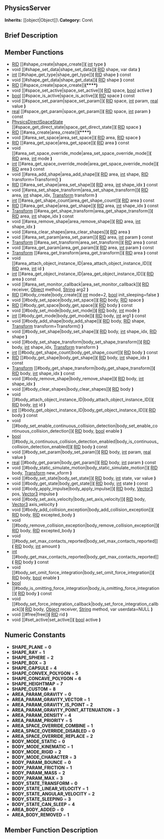 ##  PhysicsServer  
**Inherits:** [[object|Object]]\\
**Category:** Core\\
##  Brief Description  

##  Member Functions 
  * [RID](class_rid) [[#shape_create|shape_create]]**(** [int](class_int) type **)**
  * void [[#shape_set_data|shape_set_data]]**(** [RID](class_rid) shape, var data **)**
  * [int](class_int) [[#shape_get_type|shape_get_type]]**(** [RID](class_rid) shape **)** const
  * void [[#shape_get_data|shape_get_data]]**(** [RID](class_rid) shape **)** const
  * [RID](class_rid) [[#space_create|space_create]]**(****)**
  * void [[#space_set_active|space_set_active]]**(** [RID](class_rid) space, [bool](class_bool) active **)**
  * [bool](class_bool) [[#space_is_active|space_is_active]]**(** [RID](class_rid) space **)** const
  * void [[#space_set_param|space_set_param]]**(** [RID](class_rid) space, [int](class_int) param, [real](class_real) value **)**
  * [real](class_real) [[#space_get_param|space_get_param]]**(** [RID](class_rid) space, [int](class_int) param **)** const
  * [PhysicsDirectSpaceState](class_physicsdirectspacestate) [[#space_get_direct_state|space_get_direct_state]]**(** [RID](class_rid) space **)**
  * [RID](class_rid) [[#area_create|area_create]]**(****)**
  * void [[#area_set_space|area_set_space]]**(** [RID](class_rid) area, [RID](class_rid) space **)**
  * [RID](class_rid) [[#area_get_space|area_get_space]]**(** [RID](class_rid) area **)** const
  * void [[#area_set_space_override_mode|area_set_space_override_mode]]**(** [RID](class_rid) area, [int](class_int) mode **)**
  * [int](class_int) [[#area_get_space_override_mode|area_get_space_override_mode]]**(** [RID](class_rid) area **)** const
  * void [[#area_add_shape|area_add_shape]]**(** [RID](class_rid) area, [int](class_int) shape, [RID](class_rid) transform=Transform() **)**
  * [RID](class_rid) [[#area_set_shape|area_set_shape]]**(** [RID](class_rid) area, [int](class_int) shape_idx **)** const
  * void [[#area_set_shape_transform|area_set_shape_transform]]**(** [RID](class_rid) area, [int](class_int) shape_idx, [Transform](class_transform) transform **)**
  * [int](class_int) [[#area_get_shape_count|area_get_shape_count]]**(** [RID](class_rid) area **)** const
  * [RID](class_rid) [[#area_get_shape|area_get_shape]]**(** [RID](class_rid) area, [int](class_int) shape_idx **)** const
  * [Transform](class_transform) [[#area_get_shape_transform|area_get_shape_transform]]**(** [RID](class_rid) area, [int](class_int) shape_idx **)** const
  * void [[#area_remove_shape|area_remove_shape]]**(** [RID](class_rid) area, [int](class_int) shape_idx **)**
  * void [[#area_clear_shapes|area_clear_shapes]]**(** [RID](class_rid) area **)**
  * void [[#area_set_param|area_set_param]]**(** [RID](class_rid) area, [int](class_int) param **)** const
  * [Transform](class_transform) [[#area_set_transform|area_set_transform]]**(** [RID](class_rid) area **)** const
  * void [[#area_get_param|area_get_param]]**(** [RID](class_rid) area, [int](class_int) param **)** const
  * [Transform](class_transform) [[#area_get_transform|area_get_transform]]**(** [RID](class_rid) area **)** const
  * void [[#area_attach_object_instance_ID|area_attach_object_instance_ID]]**(** [RID](class_rid) area, [int](class_int) id **)**
  * [int](class_int) [[#area_get_object_instance_ID|area_get_object_instance_ID]]**(** [RID](class_rid) area **)** const
  * void [[#area_set_monitor_callback|area_set_monitor_callback]]**(** [RID](class_rid) receiver, [Object](class_object) method, [String](class_string) arg2 **)**
  * [RID](class_rid) [[#body_create|body_create]]**(** [int](class_int) mode=2, [bool](class_bool) init_sleeping=false **)**
  * void [[#body_set_space|body_set_space]]**(** [RID](class_rid) body, [RID](class_rid) space **)**
  * [RID](class_rid) [[#body_get_space|body_get_space]]**(** [RID](class_rid) body **)** const
  * void [[#body_set_mode|body_set_mode]]**(** [RID](class_rid) body, [int](class_int) mode **)**
  * [int](class_int) [[#body_get_mode|body_get_mode]]**(** [RID](class_rid) body, [int](class_int) arg1 **)** const
  * void [[#body_add_shape|body_add_shape]]**(** [RID](class_rid) body, [RID](class_rid) shape, [Transform](class_transform) transform=Transform() **)**
  * void [[#body_set_shape|body_set_shape]]**(** [RID](class_rid) body, [int](class_int) shape_idx, [RID](class_rid) shape **)**
  * void [[#body_set_shape_transform|body_set_shape_transform]]**(** [RID](class_rid) body, [int](class_int) shape_idx, [Transform](class_transform) transform **)**
  * [int](class_int) [[#body_get_shape_count|body_get_shape_count]]**(** [RID](class_rid) body **)** const
  * [RID](class_rid) [[#body_get_shape|body_get_shape]]**(** [RID](class_rid) body, [int](class_int) shape_idx **)** const
  * [Transform](class_transform) [[#body_get_shape_transform|body_get_shape_transform]]**(** [RID](class_rid) body, [int](class_int) shape_idx **)** const
  * void [[#body_remove_shape|body_remove_shape]]**(** [RID](class_rid) body, [int](class_int) shape_idx **)**
  * void [[#body_clear_shapes|body_clear_shapes]]**(** [RID](class_rid) body **)**
  * void [[#body_attach_object_instance_ID|body_attach_object_instance_ID]]**(** [RID](class_rid) body, [int](class_int) id **)**
  * [int](class_int) [[#body_get_object_instance_ID|body_get_object_instance_ID]]**(** [RID](class_rid) body **)** const
  * void [[#body_set_enable_continuous_collision_detection|body_set_enable_continuous_collision_detection]]**(** [RID](class_rid) body, [bool](class_bool) enable **)**
  * [bool](class_bool) [[#body_is_continuous_collision_detection_enabled|body_is_continuous_collision_detection_enabled]]**(** [RID](class_rid) body **)** const
  * void [[#body_set_param|body_set_param]]**(** [RID](class_rid) body, [int](class_int) param, [real](class_real) value **)**
  * [real](class_real) [[#body_get_param|body_get_param]]**(** [RID](class_rid) body, [int](class_int) param **)** const
  * void [[#body_static_simulate_motion|body_static_simulate_motion]]**(** [RID](class_rid) body, [Transform](class_transform) new_xform **)**
  * void [[#body_set_state|body_set_state]]**(** [RID](class_rid) body, [int](class_int) state, var value **)**
  * void [[#body_get_state|body_get_state]]**(** [RID](class_rid) body, [int](class_int) state **)** const
  * void [[#body_apply_impulse|body_apply_impulse]]**(** [RID](class_rid) body, [Vector3](class_vector3) pos, [Vector3](class_vector3) impulse **)**
  * void [[#body_set_axis_velocity|body_set_axis_velocity]]**(** [RID](class_rid) body, [Vector3](class_vector3) axis_velocity **)**
  * void [[#body_add_collision_exception|body_add_collision_exception]]**(** [RID](class_rid) body, [RID](class_rid) excepted_body **)**
  * void [[#body_remove_collision_exception|body_remove_collision_exception]]**(** [RID](class_rid) body, [RID](class_rid) excepted_body **)**
  * void [[#body_set_max_contacts_reported|body_set_max_contacts_reported]]**(** [RID](class_rid) body, [int](class_int) amount **)**
  * [int](class_int) [[#body_get_max_contacts_reported|body_get_max_contacts_reported]]**(** [RID](class_rid) body **)** const
  * void [[#body_set_omit_force_integration|body_set_omit_force_integration]]**(** [RID](class_rid) body, [bool](class_bool) enable **)**
  * [bool](class_bool) [[#body_is_omitting_force_integration|body_is_omitting_force_integration]]**(** [RID](class_rid) body **)** const
  * void [[#body_set_force_integration_callback|body_set_force_integration_callback]]**(** [RID](class_rid) body, [Object](class_object) receiver, [String](class_string) method, var userdata=NULL **)**
  * void [[#free|free]]**(** [RID](class_rid) rid **)**
  * void [[#set_active|set_active]]**(** [bool](class_bool) active **)**
##  Numeric Constants  
  * **SHAPE_PLANE** = **0**
  * **SHAPE_RAY** = **1**
  * **SHAPE_SPHERE** = **2**
  * **SHAPE_BOX** = **3**
  * **SHAPE_CAPSULE** = **4**
  * **SHAPE_CONVEX_POLYGON** = **5**
  * **SHAPE_CONCAVE_POLYGON** = **6**
  * **SHAPE_HEIGHTMAP** = **7**
  * **SHAPE_CUSTOM** = **8**
  * **AREA_PARAM_GRAVITY** = **0**
  * **AREA_PARAM_GRAVITY_VECTOR** = **1**
  * **AREA_PARAM_GRAVITY_IS_POINT** = **2**
  * **AREA_PARAM_GRAVITY_POINT_ATTENUATION** = **3**
  * **AREA_PARAM_DENSITY** = **4**
  * **AREA_PARAM_PRIORITY** = **5**
  * **AREA_SPACE_OVERRIDE_COMBINE** = **1**
  * **AREA_SPACE_OVERRIDE_DISABLED** = **0**
  * **AREA_SPACE_OVERRIDE_REPLACE** = **2**
  * **BODY_MODE_STATIC** = **0**
  * **BODY_MODE_KINEMATIC** = **1**
  * **BODY_MODE_RIGID** = **2**
  * **BODY_MODE_CHARACTER** = **3**
  * **BODY_PARAM_BOUNCE** = **0**
  * **BODY_PARAM_FRICTION** = **1**
  * **BODY_PARAM_MASS** = **2**
  * **BODY_PARAM_MAX** = **3**
  * **BODY_STATE_TRANSFORM** = **0**
  * **BODY_STATE_LINEAR_VELOCITY** = **1**
  * **BODY_STATE_ANGULAR_VELOCITY** = **2**
  * **BODY_STATE_SLEEPING** = **3**
  * **BODY_STATE_CAN_SLEEP** = **4**
  * **AREA_BODY_ADDED** = **0**
  * **AREA_BODY_REMOVED** = **1**
##  Member Function Description  
